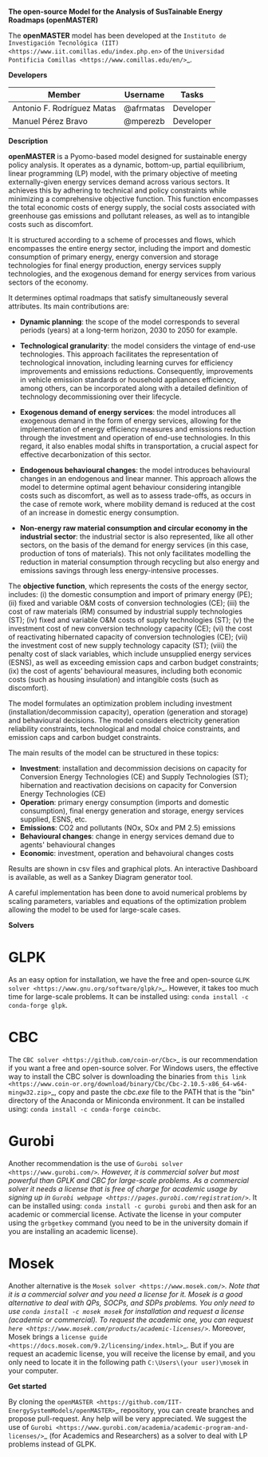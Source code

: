 **The open-source Model for the Analysis of SusTainable Energy Roadmaps (openMASTER)**

The **openMASTER** model has been developed at the `Instituto de Investigación Tecnológica (IIT) <https://www.iit.comillas.edu/index.php.en>` of the `Universidad Pontificia Comillas <https://www.comillas.edu/en/>`_.

**Developers**

| Member                     | Username  | Tasks             |
| -------------------------- | --------- | ----------------- |
| Antonio F. Rodríguez Matas | @afrmatas | Developer         |
| Manuel Pérez Bravo         | @mperezb  | Developer         |

**Description**

**openMASTER** is a Pyomo-based model designed for sustainable energy policy analysis. It operates as a dynamic, bottom-up, partial equilibrium, linear programming (LP) model, with the primary objective of meeting externally-given energy services demand across various sectors. It achieves this by adhering to technical and policy constraints while minimizing a comprehensive objective function. This function encompasses the total economic costs of energy supply, the social costs associated with greenhouse gas emissions and pollutant releases, as well as to intangible costs such as discomfort.

It is structured according to a scheme of processes and flows, which encompasses the entire energy sector, including the import and domestic consumption of primary energy, energy conversion and storage technologies for final energy production, energy services supply technologies, and the exogenous demand for energy services from various sectors of the economy.

It determines optimal roadmaps that satisfy simultaneously several attributes. Its main contributions are:

- **Dynamic planning**: the scope of the model corresponds to several periods (years) at a long-term horizon, 2030 to 2050 for example.

- **Technological granularity**: the model considers the vintage of end-use technologies. This approach facilitates the representation of technological innovation, including learning curves for efficiency improvements and emissions reductions. Consequently, improvements in vehicle emission standards or household appliances efficiency, among others, can be incorporated along with a detailed definition of technology decommissioning over their lifecycle.  

- **Exogenous demand of energy services**: the model introduces all exogenous demand in the form of energy services, allowing for the implementation of energy efficiency measures and emissions reduction through the investment and operation of end-use technologies. In this regard, it also enables modal shifts in transportation, a crucial aspect for effective decarbonization of this sector.

- **Endogenous behavioural changes**: the model introduces behavioural changes in an endogenous and linear manner. This approach allows the model to determine optimal agent behaviour considering intangible costs such as discomfort, as well as to assess trade-offs, as occurs in the case of remote work, where mobility demand is reduced at the cost of an increase in domestic energy consumption.

- **Non-energy raw material consumption and circular economy in the industrial sector**: the industrial sector is also represented, like all other sectors, on the basis of the demand for energy services (in this case, production of tons of materials). This not only facilitates modelling the reduction in material consumption through recycling but also energy and emissions savings through less energy-intensive processes.

The **objective function**, which represents the costs of the energy sector, includes:
(i)    the domestic consumption and import of primary energy (PE); 
(ii)   fixed and variable O&M costs of conversion technologies (CE); 
(iii)  the cost of raw materials (RM) consumed by industrial supply technologies (ST); 
(iv)   fixed and variable O&M costs of supply technologies (ST); 
(v)    the investment cost of new conversion technology capacity (CE); 
(vi)   the cost of reactivating hibernated capacity of conversion technologies (CE); 
(vii)  the investment cost of new supply technology capacity (ST); 
(viii) the penalty cost of slack variables, which include unsupplied energy services (ESNS), as well as exceeding emission caps and carbon budget constraints; 
(ix)   the cost of agents’ behavioural measures, including both economic costs (such as housing insulation) and intangible costs (such as discomfort).

The model formulates an optimization problem including investment (installation/decommission capacity), operation (generation and storage) and behavioural decisions. The model considers electricity generation reliability constraints, technological and modal choice constraints, and emission caps and carbon budget constraints.

The main results of the model can be structured in these topics:

- **Investment**: installation and decommission decisions on capacity for Conversion Energy Technologies (CE) and Supply Technologies (ST); hibernation and reactivation decisions on capacity for Conversion Energy Technologies (CE)
- **Operation**: primary energy consumption (imports and domestic consumption), final energy generation and storage, energy services supplied, ESNS, etc.
- **Emissions**: CO2 and pollutants (NOx, SOx and PM 2.5) emissions
- **Behavioural changes**: change in energy services demand due to agents' behavioural changes
- **Economic**: investment, operation and behavoiural changes costs

Results are shown in csv files and graphical plots. An interactive Dashboard is available, as well as a Sankey Diagram generator tool.

A careful implementation has been done to avoid numerical problems by scaling parameters, variables and equations of the optimization problem allowing the model to be used for large-scale cases.

**Solvers**

GLPK
================================
As an easy option for installation, we have the free and open-source `GLPK solver <https://www.gnu.org/software/glpk/>`_. However, it takes too much time for large-scale problems. It can be installed using: ``conda install -c conda-forge glpk``.

CBC
================================
The `CBC solver <https://github.com/coin-or/Cbc>`_ is our recommendation if you want a free and open-source solver. For Windows users, the effective way to install the CBC solver is downloading the binaries from `this link <https://www.coin-or.org/download/binary/Cbc/Cbc-2.10.5-x86_64-w64-mingw32.zip>`_, copy and paste the *cbc.exe* file to the PATH that is the "bin" directory of the Anaconda or Miniconda environment. It can be installed using: ``conda install -c conda-forge coincbc``.

Gurobi
================================
Another recommendation is the use of `Gurobi solver <https://www.gurobi.com/>`_. However, it is commercial solver but most powerful than GPLK and CBC for large-scale problems.
As a commercial solver it needs a license that is free of charge for academic usage by signing up in `Gurobi webpage <https://pages.gurobi.com/registration/>`_.
It can be installed using: ``conda install -c gurobi gurobi`` and then ask for an academic or commercial license. Activate the license in your computer using the ``grbgetkey`` command (you need to be in the university domain if you are installing an academic license).

Mosek
================================
Another alternative is the `Mosek solver <https://www.mosek.com/>`_. Note that it is a commercial solver and you need a license for it. Mosek is a good alternative to deal with QPs, SOCPs, and SDPs problems. You only need to use ``conda install -c mosek mosek`` for installation and request a license (academic or commercial).
To request the academic one, you can request `here <https://www.mosek.com/products/academic-licenses/>`_. Moreover, Mosek brings a `license guide <https://docs.mosek.com/9.2/licensing/index.html>`_. But if you are request an academic license, you will receive the license by email, and you only need to locate it in the following path ``C:\Users\(your user)\mosek`` in your computer.

**Get started**

By cloning the `openMASTER <https://github.com/IIT-EnergySystemModels/openMASTER>`_ repository, you can create branches and propose pull-request. Any help will be very appreciated. We suggest the use of `Gurobi <https://www.gurobi.com/academia/academic-program-and-licenses/>`_ (for Academics and Researchers) as a solver to deal with LP problems instead of GLPK.
